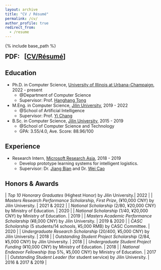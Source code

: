 ```yaml
---
layout: archive
title: "CV / Résumé"
permalink: /cv/
author_profile: true
redirect_from:
  - /resume
---
```


{% include base_path %}

<b style="font-size: 1.5em;">
    PDF:
    &nbsp;
    [<a href="/files/Resume_ZhiningLiu.pdf">CV/Résumé</a>]
    <!-- &nbsp;
    [<a href="/files/Resume_ZhiningLiu_Chinese.pdf">中文</a>] -->
</b>

## Education

* Ph.D. in Computer Science, [University of Illinois at Urbana-Champaign](https://illinois.edu/), 2022 - present
  * @Department of Computer Science
  * Supervisor: Prof. [Hanghang Tong](http://tonghanghang.org/)
* M.Eng. in Computer Science, [Jilin University](http://global.jlu.edu.cn/), 2019 - 2022
  * @School of Artificial Intelligence
  * Supervisor: Prof. [Yi Chang](http://yichang-cs.com/)
* B.Sc. in Computer Science, [Jilin University](http://global.jlu.edu.cn/), 2015 - 2019
  * @School of Computer Science and Technology
  * GPA: 3.55/4.0, Ave. Score: 88.96/100

## Experience

* Research Intern, [Microsoft Research Asia](https://msra.cn), 2018 - 2019
  * Develop prototype learning systems for intelligent logistics.
  * Supervisor: Dr. [Jiang Bian](https://scholar.google.com/citations?user=pZBEnY8AAAAJ&hl=zh-CN) and Dr. [Wei Cao](https://weicao1990.github.io/)

<!-- ## Service

* Serve as a class monitor since 2015.
* Serve as a reviewer for:
  * Journals: TKDE, TCYB, TNNLS, Neurocomputing
  * Conferences: SIGKDD, ICDM, IROS
* Volunteer for:
  * [ACM SIGIR 2020](https://sigir.org/sigir2020/volunteers/), responsible for conference promotion and publicity. -->

## Honors & Awards

| *Top 10 Honorary Graduates* (Highest Honor) by Jilin University.| 2022 |
| *Masters Research Performance Scholarship, First Prize*, (¥10,000 CNY) by Jilin University. | 2021 & 2022 |
| *National Scholarship* (2/80, ¥20,000 CNY) by Ministry of Education.              | 2020 |
| *National Scholarship* (1/40, ¥20,000 CNY) by Ministry of Education.              | 2019 |
| *Masters Academic Performance Scholarship* (¥8,000 CNY) by Jilin University.      | 2019 & 2020 |
| *CASC Scholarship* (5 students/14 schools, ¥5,000 RMB) by CASC Committee.         | 2020 |
| *Undergraduate Research Scholarship* (20/400, ¥5,000 CNY) by Jilin University.    | 2018 |
| *Outstanding Student Project Scholarship* (2/84, ¥5,000 CNY) by Jilin University. | 2018 |
| *Undergraduate Student Project Funding* (¥10,000 CNY) by Ministry of Education.   | 2018 |
| *National Endeavor Fellowship* (top 5%, ¥5,000 CNY) by Ministry of Education.     | 2017 |
| *Outstanding Student Leader* (for student service) by Jilin University.           | 2016 & 2017 & 2019 |
